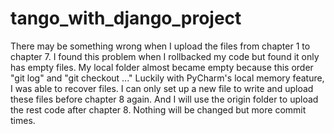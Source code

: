 # tango_with_django_project
There may be something wrong when I upload the files from chapter 1 to chapter 7.
I found this problem when I rollbacked my code but found it only has empty files.
My local folder almost became empty because this order "git log" and "git checkout ..."
Luckily with PyCharm's local memory feature, I was able to recover files.
I can only set up a new file to write and upload these files before chapter 8 again.
And I will use the origin folder to upload the rest code after chapter 8.
Nothing will be changed but more commit times.
